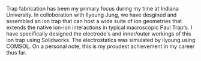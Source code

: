 Trap fabrication has been my primary focus during my time at Indiana University. In colloboration with Ilyoung Jung, we have desgined and assembled an ion trap that can host a wide suite of ion geometries that extends the native ion-ion interactions in typical macroscopic Paul Trap's. I have specifically designed the electrode's and inner/outer workings of this ion trap using Solidworks. The electrostatics was simulated by Ilyoung using COMSOL. On a personal note, this is my proudest achievement in my career thus far. 
